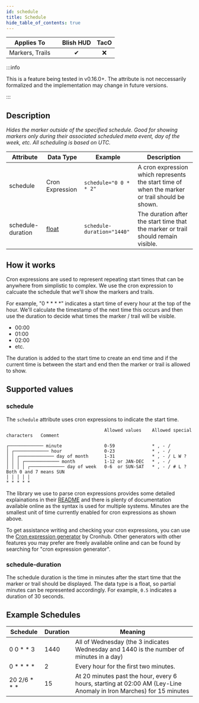 ```yaml
---
id: schedule
title: Schedule
hide_table_of_contents: true
---
```


| Applies To | | Blish HUD | TacO |
|-|-|-|-|
| <center>Markers, Trails</center> | | <center>✔</center> | <center>❌</center> |

:::info

This is a feature being tested in v0.16.0+.  The attribute is not neccessarily formalized and the implementation may change in future versions.

:::

## Description

*Hides the marker outside of the specified schedule.  Good for showing markers only during their associated scheduled meta event, day of the week, etc.  All scheduling is based on UTC.*

| Attribute | Data Type | Example | Description |
|-|-|-|-|
| schedule | Cron Expression | `schedule="0 0 * * 2"` | A cron expression which represents the start time of when the marker or trail should be shown. |
| schedule-duration | [float](../datatypes/float) | `schedule-duration="1440"` | The duration after the start time that the marker or trail should remain visible. |

## How it works

Cron expressions are used to represent repeating start times that can be anywhere from simplistic to complex.  We use the cron expression to calcuate the schedule that we'll show the markers and trails.  

For example, "0 * * * *" indicates a start time of every hour at the top of the hour.  We'll calculate the timestamp of the next time this occurs and then use the duration to decide what times the marker / trail will be visible.

- 00:00
- 01:00
- 02:00
- etc.

The duration is added to the start time to create an end time and if the current time is between the start and end then the marker or trail is allowed to show.

## Supported values

### schedule

The `schedule` attribute uses cron expressions to indicate the start time.

```
                                     Allowed values    Allowed special characters   Comment

┌───────────── minute                0-59              * , - /                      
│ ┌───────────── hour                0-23              * , - /                      
│ │ ┌───────────── day of month      1-31              * , - / L W ?                
│ │ │ ┌───────────── month           1-12 or JAN-DEC   * , - /                      
│ │ │ │ ┌───────────── day of week   0-6  or SUN-SAT   * , - / # L ?                Both 0 and 7 means SUN
│ │ │ │ │
* * * * *
```

The library we use to parse cron expressions provides some detailed explainations in their [README](https://github.com/HangfireIO/Cronos#cron-format) and there is plenty of documentation available online as the syntax is used for multiple systems.  Minutes are the smallest unit of time currently enabled for cron expressions as shown above.

To get assistance writing and checking your cron expressions, you can use the [Cron expression generator](https://crontab.cronhub.io/) by Cronhub.  Other generators with other features you may prefer are freely available online and can be found by searching for "cron expression generator".

### schedule-duration

The schedule duration is the time in minutes after the start time that the marker or trail should be displayed.  The data type is a float, so partial minutes can be represented accordingly.  For example, `0.5` indicates a duration of 30 seconds.

## Example Schedules

| Schedule | Duration | Meaning |
|-|-|-|
| 0 0 * * 3 | 1440 | All of Wednesday (the 3 indicates Wednesday and 1440 is the number of minutes in a day) |
| 0 * * * * | 2 | Every hour for the first two minutes. |
| 20 2/6 * * * | 15 | At 20 minutes past the hour, every 6 hours, starting at 02:00 AM (Ley-Line Anomaly in Iron Marches) for 15 minutes |